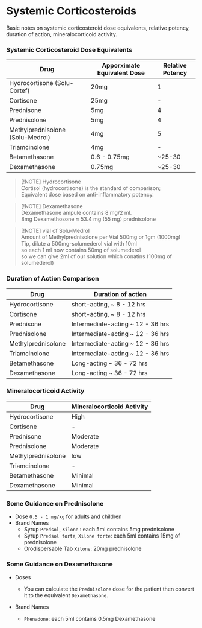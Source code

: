 # Systemic Corticosteroids

Basic notes on systemic corticosteroid dose equivalents, relative potency, duration of action, mineralocorticoid activity.

### Systemic Corticosteroid Dose Equivalents

| Drug                             | Apporximate Equivalent Dose | Relative Potency |
| -------------------------------- | --------------------------- | ---------------- |
| Hydrocortisone (Solu-Cortef)     | 20mg                        | 1                |
| Cortisone                        | 25mg                        | -                |
| Prednisone                       | 5mg                         | 4                |
| Prednisolone                     | 5mg                         | 4                |
| Methylprednisolone (Solu-Medrol) | 4mg                         | 5                |
| Triamcinolone                    | 4mg                         | -                |
| Betamethasone                    | 0.6 - 0.75mg                | ~25-30           |
| Dexamethasone                    | 0.75mg                      | ~25-30           |

> [!NOTE] Hydrocortisone \
> Cortisol (hydrocortisone) is the standard of comparison; \
> Equivalent dose based on anti-inflammatory potency.

> [!NOTE] Dexamethasone \
> Dexamethasone ampule contains 8 mg/2 ml. \
> 8mg Dexamethosone ≈ 53.4 mg (55 mg) prednisolone

> [!NOTE] vial of Solu-Medrol \
> Amount of Methylprednisolone per Vial 500mg or 1gm (1000mg)\
> Tip, dilute a 500mg-solumederol vial with 10ml\
> so each 1 ml now contains 50mg of solumederol\
> so we can give 2ml of our solution which conatins (100mg of solumederol)

### Duration of Action Comparison

| Drug               | Duration of action                |
| ------------------ | --------------------------------- |
| Hydrocortisone     | short-acting, ~ 8 - 12 hrs        |
| Cortisone          | short-acting, ~ 8 - 12 hrs        |
| Prednisone         | Intermediate-acting ~ 12 - 36 hrs |
| Prednisolone       | Intermediate-acting ~ 12 - 36 hrs |
| Methylprednisolone | Intermediate-acting ~ 12 - 36 hrs |
| Triamcinolone      | Intermediate-acting ~ 12 - 36 hrs |
| Betamethasone      | Long-acting ~ 36 - 72 hrs         |
| Dexamethasone      | Long-acting ~ 36 - 72 hrs         |

### Mineralocorticoid Activity

| Drug               | Mineralocorticoid Activity |
| ------------------ | -------------------------- |
| Hydrocortisone     | High                       |
| Cortisone          | -                          |
| Prednisone         | Moderate                   |
| Prednisolone       | Moderate                   |
| Methylprednisolone | low                        |
| Triamcinolone      | -                          |
| Betamethasone      | Minimal                    |
| Dexamethasone      | Minimal                    |

### Some Guidance on Prednisolone

- Dose `0.5 - 1 mg/kg` for adults and children
- Brand Names
  - Syrup `Predsol`, `Xilone` : each 5ml contains 5mg prednisolone
  - Syrup `Predsol forte`, `Xilone forte`: each 5ml contains 15mg of prednisolone
  - Orodispersable Tab `Xilone`: 20mg prednisolone

### Some Guidance on Dexamethasone

- Doses

  - You can calculate the `Prednisolone` dose for the patient then convert it to the equivalent `Dexamethasone`.

- Brand Names
  - `Phenadone`: each 5ml contains 0.5mg Dexamethasone
